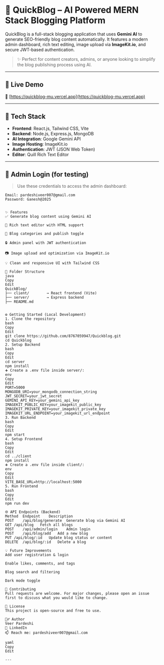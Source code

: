 # 🚀 QuickBlog – AI Powered MERN Stack Blogging Platform

QuickBlog is a full-stack blogging application that uses **Gemini AI** to generate SEO-friendly blog content automatically. It features a modern admin dashboard, rich text editing, image upload via **ImageKit.io**, and secure JWT-based authentication.

> ✨ Perfect for content creators, admins, or anyone looking to simplify the blog publishing process using AI.

---

## 📸 Live Demo

🔗 [https://quickblog-mu.vercel.app](https://quickblog-mu.vercel.app)

---

## 🧰 Tech Stack

- **Frontend**: React.js, Tailwind CSS, Vite
- **Backend**: Node.js, Express.js, MongoDB
- **AI Integration**: Google Gemini API
- **Image Hosting**: ImageKit.io
- **Authentication**: JWT (JSON Web Token)
- **Editor**: Quill Rich Text Editor

---

## 🔐 Admin Login (for testing)

> Use these credentials to access the admin dashboard:

```env
Email: pardeshiveer007@gmail.com  
Password: Ganesh@2025


✨ Features
✅ Generate blog content using Gemini AI

📝 Rich text editor with HTML support

📂 Blog categories and publish toggle

🔒 Admin panel with JWT authentication

📷 Image upload and optimization via ImageKit.io

💡 Clean and responsive UI with Tailwind CSS

📁 Folder Structure
java
Copy
Edit
QuickBlog/
├── client/        → React frontend (Vite)
├── server/        → Express backend
├── README.md


⚙️ Getting Started (Local Development)
1. Clone the repository
bash
Copy
Edit
git clone https://github.com/8767059947/Quickblog.git
cd Quickblog
2. Setup Backend
bash
Copy
Edit
cd server
npm install
➕ Create a .env file inside server/:
env
Copy
Edit
PORT=5000
MONGODB_URI=your_mongodb_connection_string
JWT_SECRET=your_jwt_secret
GEMINI_API_KEY=your_gemini_api_key
IMAGEKIT_PUBLIC_KEY=your_imagekit_public_key
IMAGEKIT_PRIVATE_KEY=your_imagekit_private_key
IMAGEKIT_URL_ENDPOINT=your_imagekit_url_endpoint
3. Run Backend
bash
Copy
Edit
npm start
4. Setup Frontend
bash
Copy
Edit
cd ../client
npm install
➕ Create a .env file inside client/:
env
Copy
Edit
VITE_BASE_URL=http://localhost:5000
5. Run Frontend
bash
Copy
Edit
npm run dev

🌐 API Endpoints (Backend)
Method	Endpoint	Description
POST	/api/blog/generate	Generate blog via Gemini AI
GET	/api/blog	Fetch all blogs
POST	/api/admin/login	Admin login
POST	/api/blog/add	Add a new blog
PUT	/api/blog/:id	Update blog status or content
DELETE	/api/blog/:id	Delete a blog

💡 Future Improvements
Add user registration & login

Enable likes, comments, and tags

Blog search and filtering

Dark mode toggle

🤝 Contributing
Pull requests are welcome. For major changes, please open an issue first to discuss what you would like to change.

📜 License
This project is open-source and free to use.

🙋‍♂️ Author
Veer Pardeshi
🔗 LinkedIn
📫 Reach me: pardeshiveer007@gmail.com

yaml
Copy
Edit

---

